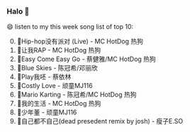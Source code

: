 

### Halo 👋

😄 listen to my this week song list of top 10:

0. 🌈Hip-hop没有派对 (Live) - MC HotDog 热狗
1. 🌈让我RAP - MC HotDog 热狗
2. 🌈Easy Come Easy Go - 蔡健雅/MC HotDog 热狗
3. 🌈Blue Skies - 陈冠希/邓丽欣
4. 🌈Play我呸 - 蔡依林
5. 🌈Costly Love - 顽童MJ116
6. 🌈Mario Karting - 陈冠希/MC HotDog 热狗
7. 🌈我的生活 - MC HotDog 热狗
8. 🌈少年董 - 顽童MJ116
9. 🌈自己都不自己(dead presedent remix by josh) - 瘦子E.SO

